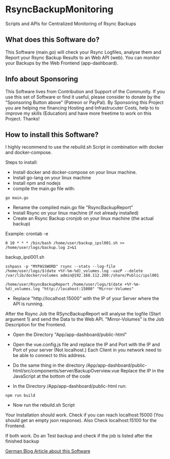 # RsyncBackupMonitoring
Scripts and APIs for Centralized Monitoring of Rsync Backups

## What does this Software do?
This Software (main.go) will check your Rsync Logfiles, analyse them and Report your Rsync Backup Results to an Web API (web). You can monitor your Backups by the Web Frontend (app-dashboard).

## Info about Sponsoring
This Software lives from Contribution and Support of the Community. If you use this set of Software or find it useful, please consider to donate by the "Sponsoring Button above" (Patreon or PayPal). By Sponsoring this Project you are helping me financing Hosting and Infrastrucuter Costs, help to to improve my skills (Education) and have more freetime to work on this Project. Thanks!

## How to install this Software?
I highly recommend to use the rebuild.sh Script in combination with docker and docker-compose. 

Steps to install:
* Install docker and docker-compose on your linux machine.
* Install go-lang on your linux machine
* Install npm and nodejs
* compile the main.go file with:

```
go main.go
```
* Rename the compiled main.go file "RsyncBackupReport"
* Install Rsync on your linux machine (if not already installed)
* Create an Rsync Backup cronjob on your linux machine (the actual backup)

Example:
crontab -e
```
0 10 * * * /bin/bash /home/user/backup_ipsl001.sh >> /home/user/logs/backup.log 2>&1
```

backup_ipsl001.sh
```
sshpass -p "MYPASSWORD" rsync --stats --log-file /home/user/logs/$(date +%Y-%m-%d)_volumes.log -vazP --delete /var/lib/docker/volumes admin@192.168.112.200:/share/Public/ipsl001

/home/user/RsyncBackupReport /home/user/logs/$(date +%Y-%m-%d)_volumes.log "http://locahost:15000" "Mirror-Volumes"
```
* Replace "http://localhost:15000" with the IP of your Server where the API is running.

After the Rsync Job the RSyncBackupReport will analyse the logfile (Start argument 1) and send the Data to the Web API. "Mirror-Volumes" is the Job Description for the Frontend.

* Open the Directory "App/app-dashboard/public-html"

* Open the vue.config.js file and replace the IP and Port with the IP and Port of your server (Not localhost.) Each Client in you network need to be able to connect to this address.

* Do the same thing in the directory /App/app-dashboard/public-html/src/components/server/BackupOverview.vue
Replace the IP in the JavaScript at the bottom of the code

* In the Directory /App/app-dashboard/public-html run:

```
npm run build
```

* Now run the rebuild.sh Script

Your Installation should work. Check if you can reach localhost:15000 (You should get an empty json response). Also Check localhost:15100 for the Frontend.

If both work. Do an Test backup and check if the job is listed after the finished backup


[German Blog Article about this Software](https://www.marcogriep.de/blog/zentrale-rsync-backup-ueberwachung-mit-rsyncbackupmonitor/)
